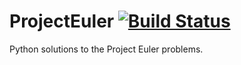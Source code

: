 # ProjectEuler [![Build Status](https://travis-ci.org/2Cubed/ProjectEuler.svg?branch=master)](https://travis-ci.org/2Cubed/ProjectEuler)
Python solutions to the Project Euler problems.
